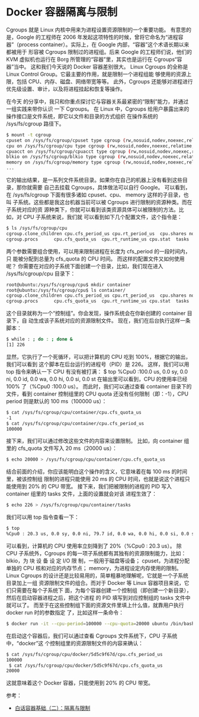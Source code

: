 #   Docker 容器隔离与限制

Cgroups 就是 Linux 内核中用来为进程设置资源限制的一个重要功能。 有意思的是，Google 的工程师在 2006 年发起这项特性的时候，曾将它命名为“进程容 器”（process container）。实际上，在 Google 内部，“容器”这个术语长期以来都被用于 形容被 Cgroups 限制过的进程组。后来 Google 的工程师们说，他们的 KVM 虚拟机也运行在 Borg 所管理的“容器”里，其实也是运行在 Cgroups“容器”当中。
这和我们今天说的 Docker 容器差别很大。 Linux Cgroups 的全称是 Linux Control Group。它最主要的作用，就是限制一个进程组能 够使用的资源上限，包括 CPU、内存、磁盘、网络带宽等等。 此外，Cgroups 还能够对进程进行优先级设置、审计，以及将进程挂起和恢复等操作。

在今天 的分享中，我只和你重点探讨它与容器关系最紧密的“限制”能力，并通过一组实践来带你认识 一下 Cgroups。
 在 Linux 中，Cgroups 给用户暴露出来的操作接口是文件系统，即它以文件和目录的方式组织 在操作系统的 /sys/fs/cgroup 路径下。
```bash
$ mount -t cgroup 
cpuset on /sys/fs/cgroup/cpuset type cgroup (rw,nosuid,nodev,noexec,relatime,cpuset)
cpu on /sys/fs/cgroup/cpu type cgroup (rw,nosuid,nodev,noexec,relatime,cpu)
cpuacct on /sys/fs/cgroup/cpuacct type cgroup (rw,nosuid,nodev,noexec,relatime,cpuacct)
blkio on /sys/fs/cgroup/blkio type cgroup (rw,nosuid,nodev,noexec,relatime,blkio)
memory on /sys/fs/cgroup/memory type cgroup (rw,nosuid,nodev,noexec,relatime,memory)
...
```

它的输出结果，是一系列文件系统目录。如果你在自己的机器上没有看到这些目录，那你就需要 自己去挂载 Cgroups，具体做法可以自行 Google。 可以看到，在 /sys/fs/cgroup 下面有很多诸如 cpuset、cpu、 memory 这样的子目录，也叫 子系统。这些都是我这台机器当前可以被 Cgroups 进行限制的资源种类。而在子系统对应的资 源种类下，你就可以看到该类资源具体可以被限制的方法。比如，对 CPU 子系统来说，我们就 可以看到如下几个配置文件，这个指令是：

```bash
$ ls /sys/fs/cgroup/cpu
cgroup.clone_children cpu.cfs_period_us cpu.rt_period_us  cpu.shares notify_on_release
cgroup.procs      cpu.cfs_quota_us  cpu.rt_runtime_us cpu.stat  tasks
```

两个参数需要组合使用，可以用来限制进程在长度为 cfs_period 的一段时间内，只 能被分配到总量为 cfs_quota 的 CPU 时间。 而这样的配置文件又如何使用呢？ 你需要在对应的子系统下面创建一个目录，比如，我们现在进入 /sys/fs/cgroup/cpu 目录下：

```bash
root@ubuntu:/sys/fs/cgroup/cpu$ mkdir container
root@ubuntu:/sys/fs/cgroup/cpu$ ls container/
cgroup.clone_children cpu.cfs_period_us cpu.rt_period_us  cpu.shares notify_on_release
cgroup.procs      cpu.cfs_quota_us  cpu.rt_runtime_us cpu.stat  tasks
```

这个目录就称为一个“控制组”。你会发现，操作系统会在你新创建的 container 目录下，自 动生成该子系统对应的资源限制文件。 现在，我们在后台执行这样一条脚本：

```bash
$ while : ; do : ; done &
[1] 226
```

显然，它执行了一个死循环，可以把计算机的 CPU 吃到 100%，根据它的输出，我们可以看到 这个脚本在后台运行的进程号（PID）是 226。 这样，我们可以用 top 指令来确认一下 CPU 有没有被打满：
$ top
%Cpu0 :100.0 us, 0.0 sy, 0.0 ni, 0.0 id, 0.0 wa, 0.0 hi, 0.0 si, 0.0 st
在输出里可以看到，CPU 的使用率已经 100% 了（%Cpu0 :100.0 us）。 而此时，我们可以通过查看 container 目录下的文件，看到 container 控制组里的 CPU quota 还没有任何限制（即：-1），CPU period 则是默认的 100 ms（100000 us）：

```bash
$ cat /sys/fs/cgroup/cpu/container/cpu.cfs_quota_us 
-1
$ cat /sys/fs/cgroup/cpu/container/cpu.cfs_period_us 
100000
```

接下来，我们可以通过修改这些文件的内容来设置限制。
比如，向 container 组里的 cfs_quota 文件写入 20 ms（20000 us）：

```bash
$ echo 20000 > /sys/fs/cgroup/cpu/container/cpu.cfs_quota_us
```

结合前面的介绍，你应该能明白这个操作的含义，它意味着在每 100 ms 的时间里，被该控制组 限制的进程只能使用 20 ms 的 CPU 时间，也就是说这个进程只能使用到 20% 的 CPU 带宽。 接下来，我们把被限制的进程的 PID 写入 container 组里的 tasks 文件，上面的设置就会对该 进程生效了：

```bash
$ echo 226 > /sys/fs/cgroup/cpu/container/tasks 
```

我们可以用 top 指令查看一下：

```bash
$ top
%Cpu0 : 20.3 us, 0.0 sy, 0.0 ni, 79.7 id, 0.0 wa, 0.0 hi, 0.0 si, 0.0 st
```

可以看到，计算机的 CPU 使用率立刻降到了 20%（%Cpu0 : 20.3 us）。 除 CPU 子系统外，Cgroups 的每一项子系统都有其独有的资源限制能力，比如：
 blkio，为 块 设 备 设 定 I/O 限 制，一般用于磁盘等设备； 
cpuset，为进程分配单独的 CPU 核和对应的内存节点；
 memory，为进程设定内存使用的限制。
 Linux Cgroups 的设计还是比较易用的，简单粗暴地理解呢，它就是一个子系统目录加上一组 资源限制文件的组合。而对于 Docker 等 Linux 容器项目来说，它们只需要在每个子系统下 面，为每个容器创建一个控制组（即创建一个新目录），然后在启动容器进程之后，把这个进程 的 PID 填写到对应控制组的 tasks 文件中就可以了。 而至于在这些控制组下面的资源文件里填上什么值，就靠用户执行 docker run 时的参数指定 了，比如这样一条命令：

```bash
$ docker run -it --cpu-period=100000 --cpu-quota=20000 ubuntu /bin/bash
```

在启动这个容器后，我们可以通过查看 Cgroups 文件系统下，CPU 子系统中，“docker”这 个控制组里的资源限制文件的内容来确认：

```bash
$ cat /sys/fs/cgroup/cpu/docker/5d5c9f67d/cpu.cfs_period_us
100000
 $ cat /sys/fs/cgroup/cpu/docker/5d5c9f67d/cpu.cfs_quota_us 
20000
```

这就意味着这个 Docker 容器，只能使用到 20% 的 CPU 带宽。

参考：

 - [白话容器基础（二）：隔离与限制](https://time.geekbang.org/column/article/14653)
